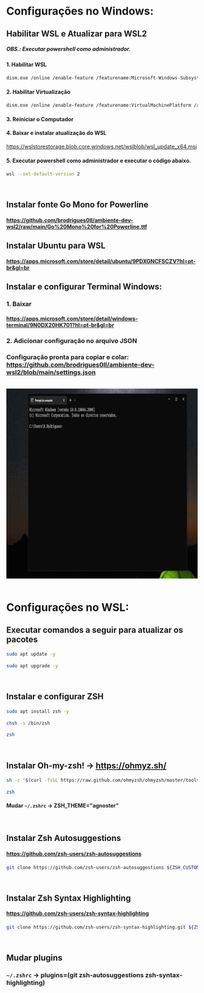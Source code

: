 # Configurações no Windows:
  ## Habilitar WSL e Atualizar para WSL2
  ##### OBS.: Executar powershell como administrador.

  #### 1. Habilitar WSL
  ```sh
  dism.exe /online /enable-feature /featurename:Microsoft-Windows-Subsystem-Linux /all /norestart
  ```
  #### 2. Habilitar Virtualização

  ```sh
  dism.exe /online /enable-feature /featurename:VirtualMachinePlatform /all /norestart
  ```

  #### 3. Reiniciar o Computador

  #### 4. Baixar e instalar atualização do WSL
  https://wslstorestorage.blob.core.windows.net/wslblob/wsl_update_x64.msi

  #### 5. Executar powershell como administrador e executar o código abaixo.
  
  ```sh
  wsl --set-default-version 2
  ```

  <br>

  ## Instalar fonte Go Mono for Powerline
  #### https://github.com/brodrigues0ll/ambiente-dev-wsl2/raw/main/Go%20Mono%20for%20Powerline.ttf

  ## Instalar Ubuntu para WSL
  #### https://apps.microsoft.com/store/detail/ubuntu/9PDXGNCFSCZV?hl=pt-br&gl=br

  ## Instalar e configurar Terminal Windows:
  
  ### 1. Baixar
  #### https://apps.microsoft.com/store/detail/windows-terminal/9N0DX20HK701?hl=pt-br&gl=br
  
  ### 2. Adicionar configuração no arquivo JSON
  ### Configuração pronta para copiar e colar: https://github.com/brodrigues0ll/ambiente-dev-wsl2/blob/main/settings.json
  
  <br>
  
  <img src="https://github.com/brodrigues0ll/ambiente-dev-wsl2/blob/main/2022-09-21%2004-19-47.gif" width="800" height="500" />  
  
  <br>
  <br>
  
# Configurações no WSL:  
  ## Executar comandos a seguir para atualizar os pacotes
  ```sh
  sudo apt update -y
  ```
  ```sh
  sudo apt upgrade -y
  ```
  <br>

  ## Instalar e configurar ZSH
  ```sh
  sudo apt install zsh -y
  ```
  ```sh
  chsh -s /bin/zsh
  ```
  ```sh
  zsh
  ```

  <br>

  ## Instalar Oh-my-zsh! -> https://ohmyz.sh/
  ```sh
  sh -c "$(curl -fsSL https://raw.github.com/ohmyzsh/ohmyzsh/master/tools/install.sh)"
  ```
  ```sh
  zsh
  ```
  #### Mudar `~/.zshrc` -> ZSH_THEME="agnoster"

  <br>

  ## Instalar Zsh Autosuggestions
  #### https://github.com/zsh-users/zsh-autosuggestions
  ```sh
  git clone https://github.com/zsh-users/zsh-autosuggestions ${ZSH_CUSTOM:-~/.oh-my-zsh/custom}/plugins/zsh-autosuggestions
  ```

  <br>

  ## Instalar Zsh Syntax Highlighting
  #### https://github.com/zsh-users/zsh-syntax-highlighting
  ```sh
  git clone https://github.com/zsh-users/zsh-syntax-highlighting.git ${ZSH_CUSTOM:-~/.oh-my-zsh/custom}/plugins/zsh-syntax-highlighting
  ```

  <br>

  ## Mudar plugins
  ###  `~/.zshrc`  ->  plugins=(git zsh-autosuggestions zsh-syntax-highlighting)
